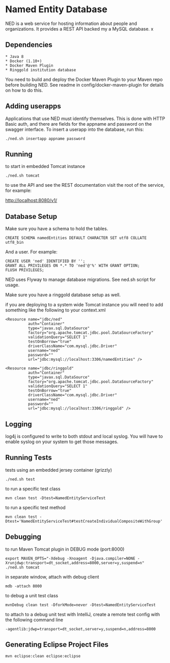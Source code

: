 Named Entity Database
=====================

NED is a web service for hosting information about people and organizations. It provides a REST API backed my a MySQL database.
x

Dependencies
------------
    * Java 8
    * Docker (1.10+)
    * Docker Maven Plugin
    * Ringgold institution database

You need to build and deploy the Docker Maven Plugin to your Maven repo before
building NED. See readme in config/docker-maven-plugin for details on how to do
this.

Adding userapps
---------------

Applications that use NED must identify themselves. This is done with HTTP Basic
auth, and there are fields for the appname and password on the swagger
interface. To insert a userapp into the database, run this:

    ./ned.sh insertapp appname password

Running
-------

to start in embedded Tomcat instance

    ./ned.sh tomcat
    
to use the API and see the REST documentation visit the root of the service, for example:

[http://localhost:8080/v1/](http://localhost:8080/v1/)
    
Database Setup
--------------

Make sure you have a schema to hold the tables. 

    CREATE SCHEMA namedEntities DEFAULT CHARACTER SET utf8 COLLATE utf8_bin

And a user. For example:
    
    CREATE USER 'ned' IDENTIFIED BY '';
    GRANT ALL PRIVILEGES ON *.* TO 'ned'@'%' WITH GRANT OPTION;
    FLUSH PRIVILEGES;

NED uses Flyway to manage database migrations. See ned.sh script for usage.

Make sure you have a ringgold database setup as well.

if you are deploying to a system wide Tomcat instance you will need to add something like the following to your context.xml

    <Resource name="jdbc/ned"
              auth="Container"
              type="javax.sql.DataSource"
              factory="org.apache.tomcat.jdbc.pool.DataSourceFactory"
              validationQuery="SELECT 1"
              testOnBorrow="true"
              driverClassName="com.mysql.jdbc.Driver"
              username="ned"
              password=""
              url="jdbc:mysql://localhost:3306/namedEntities" />
              
    <Resource name="jdbc/ringgold"
              auth="Container"
              type="javax.sql.DataSource"
              factory="org.apache.tomcat.jdbc.pool.DataSourceFactory"
              validationQuery="SELECT 1"
              testOnBorrow="true"
              driverClassName="com.mysql.jdbc.Driver"
              username="ned"
              password=""
              url="jdbc:mysql://localhost:3306/ringgold" />
              
Logging
-------

log4j is configured to write to both stdout and local syslog. You will have to enable syslog on your system to get those messages.

Running Tests
-------------

tests using an embedded jersey container (grizzly)

    ./ned.sh test

to run a specific test class

    mvn clean test -Dtest=NamedEntityServiceTest
    
to run a specific test method

    mvn clean test -Dtest='NamedEntityServiceTest#testCreateIndividualCompositeWithGroup'
    
Debugging
---------

to run Maven Tomcat plugin in DEBUG mode (port:8000)

    export MAVEN_OPTS="-Xdebug -Xnoagent -Djava.compiler=NONE -Xrunjdwp:transport=dt_socket,address=8000,server=y,suspend=n"
    ./ned.sh tomcat
    
in separate window, attach with debug client

    mdb -attach 8000
    
to debug a unit test class
    
    mvnDebug clean test -DforkMode=never -Dtest=NamedEntityServiceTest
    
to attach to a debug unit test with IntelliJ, create a remote test config with the following command line
    
    -agentlib:jdwp=transport=dt_socket,server=y,suspend=n,address=8000


Generating Eclipse Project Files
--------------------------------

    mvn eclipse:clean eclipse:eclipse
